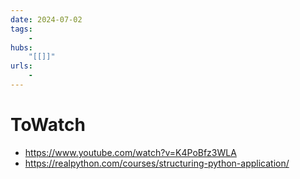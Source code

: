 ```yaml
---
date: 2024-07-02
tags:
    -
hubs:
    "[[]]"
urls:
    -
---
```


# ToWatch 
- https://www.youtube.com/watch?v=K4PoBfz3WLA
- https://realpython.com/courses/structuring-python-application/
